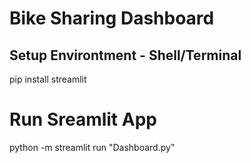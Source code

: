 # Bike Sharing Dashboard


## Setup Environtment - Shell/Terminal
pip install streamlit


# Run Sreamlit App
python -m streamlit run "Dashboard.py" 
